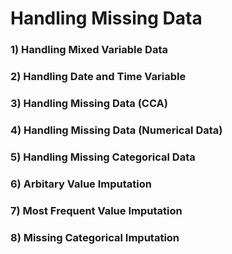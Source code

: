 # Handling Missing Data

### 1) Handling Mixed Variable Data
### 2) Handling Date and Time Variable
### 3) Handling Missing Data (CCA)
### 4) Handling Missing Data (Numerical Data)
### 5) Handling Missing Categorical Data
### 6) Arbitary Value Imputation
### 7) Most Frequent Value Imputation
### 8) Missing Categorical Imputation

